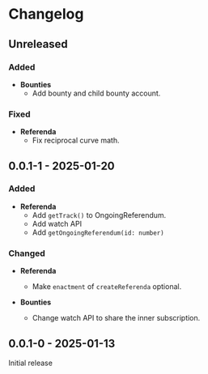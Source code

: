 # Changelog

## Unreleased

### Added

- **Bounties**
  - Add bounty and child bounty account.

### Fixed

- **Referenda**
  - Fix reciprocal curve math.

## 0.0.1-1 - 2025-01-20

### Added

- **Referenda**
  - Add `getTrack()` to OngoingReferendum.
  - Add watch API
  - Add `getOngoingReferendum(id: number)`

### Changed

- **Referenda**
  - Make `enactment` of `createReferenda` optional.

- **Bounties**
  - Change watch API to share the inner subscription.

## 0.0.1-0 - 2025-01-13

Initial release
